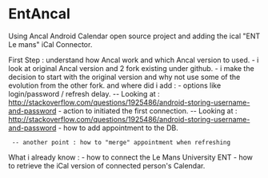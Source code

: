EntAncal
========

Using Ancal Android Calendar open source project and adding the ical "ENT Le mans" iCal Connector.

First Step : 
   understand how Ancal work and which Ancal version to used.
     - i look at original Ancal version and 2 fork existing under github.
       - i make the decision to start with the original version and why not use some of the evolution from the other fork.
   and where did i add :
     - options like login/password / refresh delay.
       -- Looking  at : http://stackoverflow.com/questions/1925486/android-storing-username-and-password
     - action to initiated the first connection.
       -- Looking at : http://stackoverflow.com/questions/1925486/android-storing-username-and-password
     - how to add appointment to the DB.
     
     -- another point : how to "merge" appointment when refreshing 

What i already know : 
    - how to connect the Le Mans University ENT
    - how to retrieve the iCal version of connected person's Calendar.
	